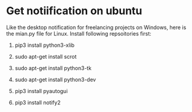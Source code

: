 
# Get notiification on ubuntu

Like the desktop notification for freelancing projects on Windows, here is the mian.py file for Linux. Install following repsoitories first:

1. pip3 install python3-xlib

2. sudo apt-get install scrot

3. sudo apt-get install python3-tk

4. sudo apt-get install python3-dev

5. pip3 install pyautogui

6. pip3 install notify2
